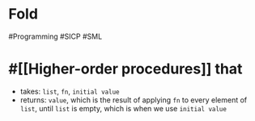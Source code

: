 # Fold

#Programming #SICP #SML

# #[[Higher-order procedures]] that
- takes: `list`, `fn`, `initial value`
- returns: `value`, which is the result of applying `fn` to every element of `list`, until `list` is empty, which is when we use `initial value`
